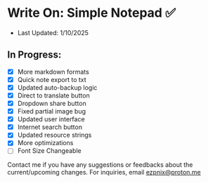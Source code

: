 # Write On: Simple Notepad ✅
- Last Updated: 1/10/2025

## In Progress:
- [x] More markdown formats
- [x] Quick note export to txt
- [x] Updated auto-backup logic
- [x] Direct to translate button
- [x] Dropdown share button
- [x] Fixed partial image bug
- [x] Updated user interface
- [x] Internet search button
- [x] Updated resource strings
- [x] More optimizations
- [ ] Font Size Changeable 

Contact me if you have any suggestions or feedbacks about the current/upcoming changes. For inquiries, email ezpnix@proton.me
